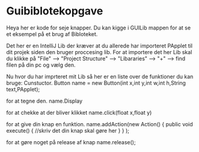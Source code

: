 # Guibiblotekopgave

Heya her er kode for seje knapper. 
Du kan kigge i GUILib mappen for at se et eksempel på et brug af Bibloteket.

Det her er en IntelliJ Lib der kræver at du allerede har importeret PApplet til dit projek siden den bruger proccesing lib. 
For at importere det her Lib skal du klikke på "File" -->  "Project Structure" --> "Libararies" --> "+" --> find filen på din pc og vælg den.

Nu hvor du har imprteret mit Lib så her er en liste over de funktioner du kan bruge:
Cunstuctor.
Button name = new Button(int x,int y,int w,int h,String text,PApplet);

for at tegne den.
name.Display

for at chekke at der bliver klikket
name.click(float x,float y)

for at give din knap en funktion.
name.addAction(new Action() {
                                     public void execute() {
                                        //skriv det din knap skal gøre her
                                     }
                                 }
        );
        
for at gøre noget på release af knap
name.release();
